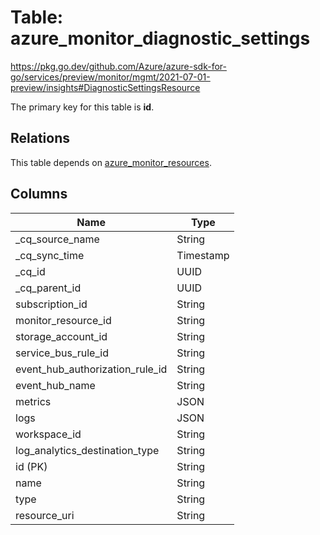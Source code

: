 # Table: azure_monitor_diagnostic_settings

https://pkg.go.dev/github.com/Azure/azure-sdk-for-go/services/preview/monitor/mgmt/2021-07-01-preview/insights#DiagnosticSettingsResource

The primary key for this table is **id**.

## Relations
This table depends on [azure_monitor_resources](azure_monitor_resources.md).


## Columns
| Name          | Type          |
| ------------- | ------------- |
|_cq_source_name|String|
|_cq_sync_time|Timestamp|
|_cq_id|UUID|
|_cq_parent_id|UUID|
|subscription_id|String|
|monitor_resource_id|String|
|storage_account_id|String|
|service_bus_rule_id|String|
|event_hub_authorization_rule_id|String|
|event_hub_name|String|
|metrics|JSON|
|logs|JSON|
|workspace_id|String|
|log_analytics_destination_type|String|
|id (PK)|String|
|name|String|
|type|String|
|resource_uri|String|
